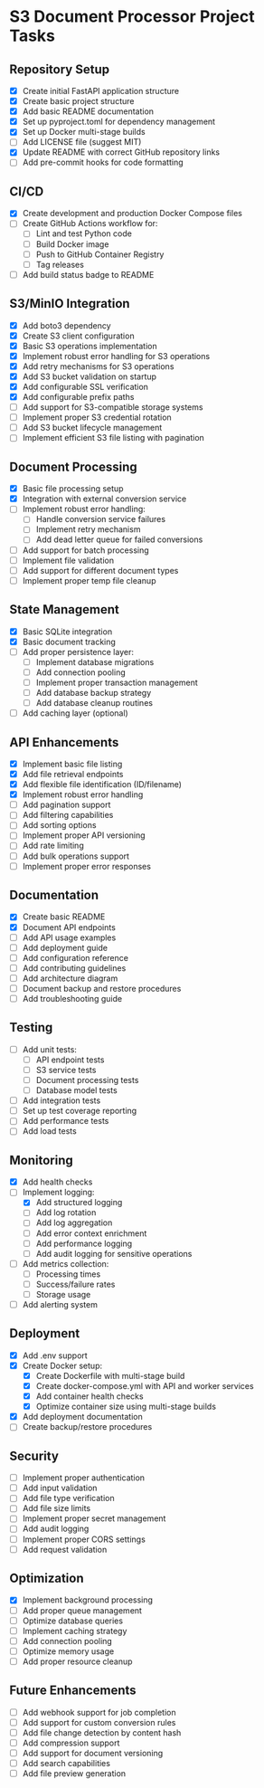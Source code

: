 # S3 Document Processor Project Tasks

## Repository Setup
- [x] Create initial FastAPI application structure
- [x] Create basic project structure
- [x] Add basic README documentation
- [x] Set up pyproject.toml for dependency management
- [x] Set up Docker multi-stage builds
- [ ] Add LICENSE file (suggest MIT)
- [x] Update README with correct GitHub repository links
- [ ] Add pre-commit hooks for code formatting

## CI/CD
- [x] Create development and production Docker Compose files
- [ ] Create GitHub Actions workflow for:
  - [ ] Lint and test Python code
  - [ ] Build Docker image
  - [ ] Push to GitHub Container Registry
  - [ ] Tag releases
- [ ] Add build status badge to README

## S3/MinIO Integration
- [x] Add boto3 dependency
- [x] Create S3 client configuration
- [x] Basic S3 operations implementation
- [x] Implement robust error handling for S3 operations
- [x] Add retry mechanisms for S3 operations
- [x] Add S3 bucket validation on startup
- [x] Add configurable SSL verification
- [x] Add configurable prefix paths
- [ ] Add support for S3-compatible storage systems
- [ ] Implement proper S3 credential rotation
- [ ] Add S3 bucket lifecycle management
- [ ] Implement efficient S3 file listing with pagination

## Document Processing
- [x] Basic file processing setup
- [x] Integration with external conversion service
- [ ] Implement robust error handling:
  - [ ] Handle conversion service failures
  - [ ] Implement retry mechanism
  - [ ] Add dead letter queue for failed conversions
- [ ] Add support for batch processing
- [ ] Implement file validation
- [ ] Add support for different document types
- [ ] Implement proper temp file cleanup

## State Management
- [x] Basic SQLite integration
- [x] Basic document tracking
- [ ] Add proper persistence layer:
  - [ ] Implement database migrations
  - [ ] Add connection pooling
  - [ ] Implement proper transaction management
  - [ ] Add database backup strategy
  - [ ] Add database cleanup routines
- [ ] Add caching layer (optional)

## API Enhancements
- [x] Implement basic file listing
- [x] Add file retrieval endpoints
- [x] Add flexible file identification (ID/filename)
- [x] Implement robust error handling
- [ ] Add pagination support
- [ ] Add filtering capabilities
- [ ] Add sorting options
- [ ] Implement proper API versioning
- [ ] Add rate limiting
- [ ] Add bulk operations support
- [ ] Implement proper error responses

## Documentation
- [x] Create basic README
- [x] Document API endpoints
- [ ] Add API usage examples
- [ ] Add deployment guide
- [ ] Add configuration reference
- [ ] Add contributing guidelines
- [ ] Add architecture diagram
- [ ] Document backup and restore procedures
- [ ] Add troubleshooting guide

## Testing
- [ ] Add unit tests:
  - [ ] API endpoint tests
  - [ ] S3 service tests
  - [ ] Document processing tests
  - [ ] Database model tests
- [ ] Add integration tests
- [ ] Set up test coverage reporting
- [ ] Add performance tests
- [ ] Add load tests

## Monitoring
- [x] Add health checks
- [ ] Implement logging:
  - [x] Add structured logging
  - [ ] Add log rotation
  - [ ] Add log aggregation
  - [ ] Add error context enrichment
  - [ ] Add performance logging
  - [ ] Add audit logging for sensitive operations
- [ ] Add metrics collection:
  - [ ] Processing times
  - [ ] Success/failure rates
  - [ ] Storage usage
- [ ] Add alerting system

## Deployment
- [x] Add .env support
- [x] Create Docker setup:
  - [x] Create Dockerfile with multi-stage build
  - [x] Create docker-compose.yml with API and worker services
  - [x] Add container health checks
  - [x] Optimize container size using multi-stage builds
- [x] Add deployment documentation
- [ ] Create backup/restore procedures

## Security
- [ ] Implement proper authentication
- [ ] Add input validation
- [ ] Add file type verification
- [ ] Add file size limits
- [ ] Implement proper secret management
- [ ] Add audit logging
- [ ] Implement proper CORS settings
- [ ] Add request validation

## Optimization
- [x] Implement background processing
- [ ] Add proper queue management
- [ ] Optimize database queries
- [ ] Implement caching strategy
- [ ] Add connection pooling
- [ ] Optimize memory usage
- [ ] Add proper resource cleanup

## Future Enhancements
- [ ] Add webhook support for job completion
- [ ] Add support for custom conversion rules
- [ ] Add file change detection by content hash
- [ ] Add compression support
- [ ] Add support for document versioning
- [ ] Add search capabilities
- [ ] Add file preview generation
